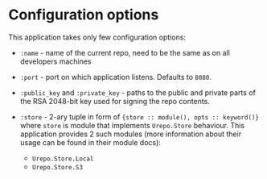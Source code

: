 # Configuration options

This application takes only few configuration options:

- `:name` - name of the current repo, need to be the same as on all developers
  machines
- `:port` - port on which application listens. Defaults to `8080`.
- `:public_key` and `:private_key` - paths to the public and private parts of
  the RSA 2048-bit key used for signing the repo contents.
- `:store` - 2-ary tuple in form of `{store :: module(), opts :: keyword()}`
  where `store` is module that implements `Urepo.Store` behaviour. This
  application provides 2 such modules (more information about their usage can be
  found in their module docs):

    + `Urepo.Store.Local`
    + `Urepo.Store.S3`
